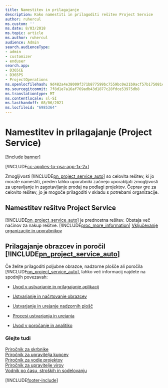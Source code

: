 ```yaml
---
title: Namestitev in prilagajanje
description: Kako namestiti in prilagoditi rešitev Project Service
author: ruhercul
ms.custom: ''
ms.date: 8/03/2018
ms.topic: article
ms.author: ruhercul
audience: Admin
search.audienceType:
- admin
- customizer
- enduser
search.app:
- D365CE
- D365PS
- ProjectOperations
ms.openlocfilehash: 9d482a4e38009f371b877599bc7559bc0e21b9acf57b175081c8618236163585
ms.sourcegitcommit: 7f8d1e7a16af769adb43d1877c28fdce53975db8
ms.translationtype: MT
ms.contentlocale: sl-SI
ms.lasthandoff: 08/06/2021
ms.locfileid: "6985364"
---
```

# <a name="install-and-customize-project-service"></a>Namestitev in prilagajanje (Project Service)

[!include [banner](../includes/psa-now-project-operations.md)]

[!INCLUDE[cc-applies-to-psa-app-1x-2x](../includes/cc-applies-to-psa-app-1x-2x.md)]

Zmogljivosti [!INCLUDE[pn_project_service_auto](../includes/pn-project-service-auto.md)] so celovita rešitev, ki jo morate namestiti, preden lahko uporabniki začnejo uporabljati zmogljivosti za upravljanje in zagotavljanje prodaj na podlagi projektov. Čeprav gre za celovito rešitev, jo je mogoče prilagoditi v skladu s potrebami organizacije.  
<!-- TODO: I expect to find the information on how to get and install this here. Please find that and add it here. Same for Project Service.--> 
  
## <a name="install-project-service"></a>Namestitev rešitve Project Service  
 [!INCLUDE[pn_project_service_auto](../includes/pn-project-service-auto.md)] je prednostna rešitev. Obstaja več načinov za nakup rešitve. [!INCLUDE[proc_more_information](../includes/proc-more-information.md)] [Vključevanje organizacije in uporabnikov](/dynamics365/customerengagement/on-premises/admin/onboard-your-organization-and-users-to-dynamics-365-online)  
  
## <a name="customize-pn_project_service_auto-forms-and-reports"></a>Prilagajanje obrazcev in poročil [!INCLUDE[pn_project_service_auto](../includes/pn-project-service-auto.md)]  
 Če želite prilagoditi poljubne obrazce, nadzorne plošče ali poročila [!INCLUDE[pn_project_service_auto](../includes/pn-project-service-auto.md)], lahko več informacij najdete na spodnjih povezavah:  
  
- [Uvod v ustvarjanje in prilagajanje aplikacij](/dynamics365/customerengagement/on-premises/customize/getting-started-customization)  
  
- [Ustvarjanje in načrtovanje obrazcev](/dynamics365/customerengagement/on-premises/customize/create-design-forms)  
  
- [Ustvarjanje in urejanje nadzornih plošč](/dynamics365/customerengagement/on-premises/customize/create-edit-dashboards)  
  
- [Procesi ustvarjanja in urejanja](/dynamics365/customerengagement/on-premises/customize/guide-staff-through-common-tasks-processes)  
  
- [Uvod v poročanje in analitiko](/dynamics365/customerengagement/on-premises/analytics/reporting-analytics-with-dynamics-365)  
  
### <a name="see-also"></a>Glejte tudi  
 [Priročnik za skrbnike](../psa/admin-guide.md)   
 [Priročnik za upravitelja kupcev](../psa/account-manager-guide.md)   
 [Priročnik za vodje projektov](../psa/project-manager-guide.md)   
 [Priročnik za upravitelje virov](../psa/resource-manager-guide.md)   
 [Vodnik po času, stroških in sodelovanju](../psa/time-expense-collaboration-guide.md)


[!INCLUDE[footer-include](../includes/footer-banner.md)]